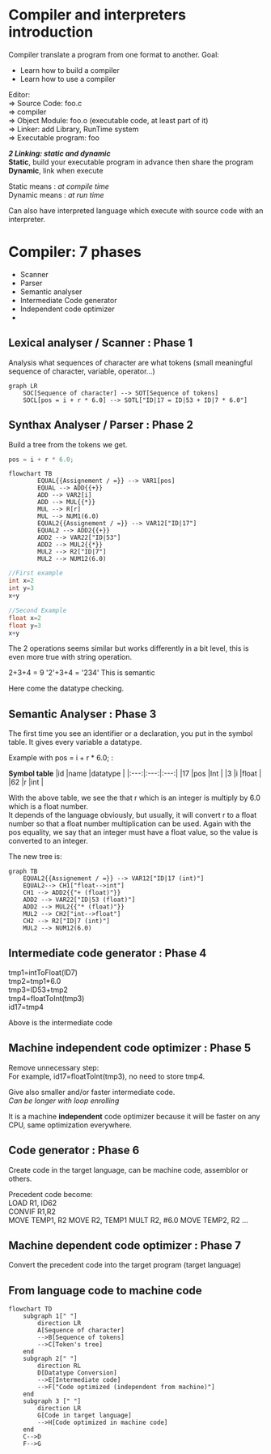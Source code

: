 # Compiler and interpreters introduction

Compiler translate a program from one format to another.
Goal:

-   Learn how to build a compiler
-   Learn how to use a compiler

Editor:  
=> Source Code: foo.c  
=> compiler  
=> Object Module: foo.o (executable code, at least part of it)  
=> Linker: add Library, RunTime system  
=> Executable program: foo

**_2 Linking: static and dynamic_**  
**Static**, build your executable program in advance then share the program  
**Dynamic**, link when execute

Static means : _at compile time_  
Dynamic means : _at run time_

Can also have interpreted language which execute with source code with an interpreter.

# Compiler: 7 phases

- Scanner
- Parser
- Semantic analyser
- Intermediate Code generator
- Independent code optimizer
- 
## Lexical analyser / Scanner : Phase 1

Analysis what sequences of character are what tokens (small meaningful sequence of character, variable, operator...)

```mermaid
graph LR
    SOC[Sequence of character] --> SOT[Sequence of tokens]
    SOCL[pos = i + r * 6.0] --> SOTL["ID|17 = ID|53 + ID|7 * 6.0"]
```

## Synthax Analyser / Parser : Phase 2

Build a tree from the tokens we get.

```js
pos = i + r * 6.0;
```

```mermaid
flowchart TB
        EQUAL{{Assignement / =}} --> VAR1[pos]
        EQUAL --> ADD{{+}}
        ADD --> VAR2[i]
        ADD --> MUL{{*}}
        MUL --> R[r]
        MUL --> NUM1(6.0)
        EQUAL2{{Assignement / =}} --> VAR12["ID|17"]
        EQUAL2 --> ADD2{{+}}
        ADD2 --> VAR22["ID|53"]
        ADD2 --> MUL2{{*}}
        MUL2 --> R2["ID|7"]
        MUL2 --> NUM12(6.0)
```

```C
//First example
int x=2
int y=3
x+y

//Second Example
float x=2
float y=3
x+y
```

The 2 operations seems similar but works differently in a bit level, this is even more true with string operation.

2+3+4 = 9
'2'+3+4 = '234'
This is semantic

Here come the datatype checking.

## Semantic Analyser : Phase 3

The first time you see an identifier or a declaration, you put in the symbol table. It gives every variable a datatype.

Example with pos = i + r \* 6.0; :

**Symbol table**
|id |name |datatype |
|:---:|:---:|:---:|
|17 |pos |Int |
|3 |i |float |
|62 |r |int |

With the above table, we see the that r which is an integer is multiply by 6.0 which is a float number.  
It depends of the language obviously, but usually, it will convert r to a float number so that a float number multiplication can be used.
Again with the pos equality, we say that an integer must have a float value, so the value is converted to an integer.

The new tree is:

```mermaid
graph TB
    EQUAL2{{Assignement / =}} --> VAR12["ID|17 (int)"]
    EQUAL2--> CH1["float-->int"]
    CH1 --> ADD2{{"+ (float)"}}
    ADD2 --> VAR22["ID|53 (float)"]
    ADD2 --> MUL2{{"* (float)"}}
    MUL2 --> CH2["int-->float"]
    CH2 --> R2["ID|7 (int)"]
    MUL2 --> NUM12(6.0)
```

## Intermediate code generator : Phase 4

tmp1=intToFloat(ID7)  
tmp2=tmp1\*6.0  
tmp3=ID53+tmp2  
tmp4=floatToInt(tmp3)  
id17=tmp4

Above is the intermediate code

## Machine independent code optimizer : Phase 5

Remove unnecessary step:  
For example, id17=floatToInt(tmp3), no need to store tmp4.

Give also smaller and/or faster intermediate code.  
_Can be longer with loop enrolling_

It is a machine **independent** code optimizer because it will be faster on any CPU, same optimization everywhere.

## Code generator : Phase 6

Create code in the target language, can be machine code, assemblor or others.

Precedent code become:  
LOAD R1, ID62  
CONVIF R1,R2  
MOVE TEMP1, R2
MOVE R2, TEMP1
MULT R2, #6.0
MOVE TEMP2, R2
...

## Machine dependent code optimizer : Phase 7

Convert the precedent code into the target program (target language)

## From language code to machine code

```mermaid
flowchart TD
    subgraph 1[" "]
        direction LR
        A[Sequence of character]
        -->B[Sequence of tokens]
        -->C[Token's tree]
    end
    subgraph 2[" "]
        direction RL
        D[Datatype Conversion]
        -->E[Intermediate code]
        -->F["Code optimized (independent from machine)"]
    end
    subgraph 3 [" "]
        direction LR
        G[Code in target language]
        -->H[Code optimized in machine code]
    end
    C-->D
    F-->G
```
